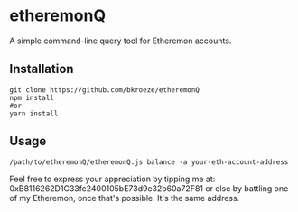 # etheremonQ

A simple command-line query tool for Etheremon accounts.

## Installation

```
git clone https://github.com/bkroeze/etheremonQ
npm install
#or
yarn install
```

## Usage

```
/path/to/etheremonQ/etheremonQ.js balance -a your-eth-account-address
```

Feel free to express your appreciation by tipping me at: 0xB8116262D1C33fc2400105bE73d9e32b60a72F81
or else by battling one of my Etheremon, once that's possible. It's the same address.
